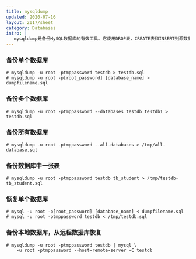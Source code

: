 ```yaml
---
title: mysqldump
updated: 2020-07-16
layout: 2017/sheet
category: Databases
intro: |
   mysqldump是备份MySQL数据库的有效工具。它使用DROP表，CREATE表和INSERT到源数据库的sql语句中创建一个* .sql文件。要还原数据库，请在目标数据库上执行* .sql文件。使用mysqldump，可以使用单个命令备份本地数据库并同时将其还原到远程数据库上。
---
```


### 备份单个数据库

```shell
# mysqldump -u root -ptmppassword testdb > testdb.sql
# mysqldump -u root -p[root_password] [database_name] > dumpfilename.sql
```

### 备份多个数据库

```shell
# mysqldump -u root -ptmppassword --databases testdb testdb1 > testdb.sql
```

### 备份所有数据库

```
# mysqldump -u root -ptmppassword --all-databases > /tmp/all-database.sql
```

### 备份数据库中一张表

```
# mysqldump -u root -ptmppassword testdb tb_student > /tmp/testdb-tb_student.sql
```

###  恢复单个数据库

```
# mysql -u root -p[root_password] [database_name] < dumpfilename.sql
# mysql -u root -ptmppassword testdb < /tmp/testdb.sql
```

### 备份本地数据库，从远程数据库恢复

```shell
# mysqldump -u root -ptmppassword testdb | mysql \
    -u root -ptmppassword --host=remote-server -C testdb
```
